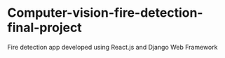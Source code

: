 # Computer-vision-fire-detection-final-project
Fire detection app developed using React.js and Django Web Framework
